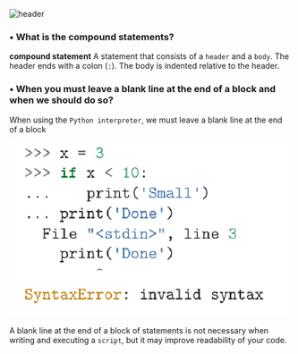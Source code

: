 ![header](https://capsule-render.vercel.app/api?type=waving&height=300&color=gradient&customColorList=13&text=Conditional%20Expressions&fontSize=70&animation=twinkling)

### **• What is the compound statements?**

**compound statement** A statement that consists of a `header` and a `body`. The header ends with a colon (`:`). The body is indented relative to the header.

### **• When you must leave a blank line at the end of a block and when we should do so?**

When using the `Python interpreter`, we must leave a blank line at the end of a block

![alt text](image.png)

A blank line at the end of a block of statements is not necessary when writing and executing a `script`, but it may improve readability of your code.
